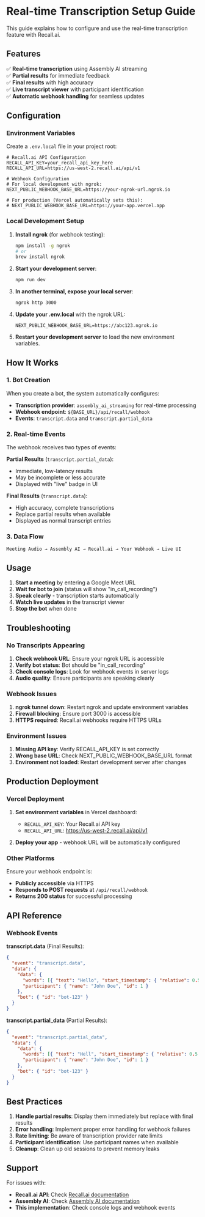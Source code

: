 # Real-time Transcription Setup Guide

This guide explains how to configure and use the real-time transcription feature with Recall.ai.

## Features

✅ **Real-time transcription** using Assembly AI streaming  
✅ **Partial results** for immediate feedback  
✅ **Final results** with high accuracy  
✅ **Live transcript viewer** with participant identification  
✅ **Automatic webhook handling** for seamless updates

## Configuration

### Environment Variables

Create a `.env.local` file in your project root:

```env
# Recall.ai API Configuration
RECALL_API_KEY=your_recall_api_key_here
RECALL_API_URL=https://us-west-2.recall.ai/api/v1

# Webhook Configuration
# For local development with ngrok:
NEXT_PUBLIC_WEBHOOK_BASE_URL=https://your-ngrok-url.ngrok.io

# For production (Vercel automatically sets this):
# NEXT_PUBLIC_WEBHOOK_BASE_URL=https://your-app.vercel.app
```

### Local Development Setup

1. **Install ngrok** (for webhook testing):

   ```bash
   npm install -g ngrok
   # or
   brew install ngrok
   ```

2. **Start your development server**:

   ```bash
   npm run dev
   ```

3. **In another terminal, expose your local server**:

   ```bash
   ngrok http 3000
   ```

4. **Update your .env.local** with the ngrok URL:

   ```env
   NEXT_PUBLIC_WEBHOOK_BASE_URL=https://abc123.ngrok.io
   ```

5. **Restart your development server** to load the new environment variables.

## How It Works

### 1. Bot Creation

When you create a bot, the system automatically configures:

- **Transcription provider**: `assembly_ai_streaming` for real-time processing
- **Webhook endpoint**: `${BASE_URL}/api/recall/webhook`
- **Events**: `transcript.data` and `transcript.partial_data`

### 2. Real-time Events

The webhook receives two types of events:

**Partial Results** (`transcript.partial_data`):

- Immediate, low-latency results
- May be incomplete or less accurate
- Displayed with "live" badge in UI

**Final Results** (`transcript.data`):

- High accuracy, complete transcriptions
- Replace partial results when available
- Displayed as normal transcript entries

### 3. Data Flow

```
Meeting Audio → Assembly AI → Recall.ai → Your Webhook → Live UI
```

## Usage

1. **Start a meeting** by entering a Google Meet URL
2. **Wait for bot to join** (status will show "in_call_recording")
3. **Speak clearly** - transcription starts automatically
4. **Watch live updates** in the transcript viewer
5. **Stop the bot** when done

## Troubleshooting

### No Transcripts Appearing

1. **Check webhook URL**: Ensure your ngrok URL is accessible
2. **Verify bot status**: Bot should be "in_call_recording"
3. **Check console logs**: Look for webhook events in server logs
4. **Audio quality**: Ensure participants are speaking clearly

### Webhook Issues

1. **ngrok tunnel down**: Restart ngrok and update environment variables
2. **Firewall blocking**: Ensure port 3000 is accessible
3. **HTTPS required**: Recall.ai webhooks require HTTPS URLs

### Environment Issues

1. **Missing API key**: Verify RECALL_API_KEY is set correctly
2. **Wrong base URL**: Check NEXT_PUBLIC_WEBHOOK_BASE_URL format
3. **Environment not loaded**: Restart development server after changes

## Production Deployment

### Vercel Deployment

1. **Set environment variables** in Vercel dashboard:

   - `RECALL_API_KEY`: Your Recall.ai API key
   - `RECALL_API_URL`: https://us-west-2.recall.ai/api/v1

2. **Deploy your app** - webhook URL will be automatically configured

### Other Platforms

Ensure your webhook endpoint is:

- **Publicly accessible** via HTTPS
- **Responds to POST requests** at `/api/recall/webhook`
- **Returns 200 status** for successful processing

## API Reference

### Webhook Events

**transcript.data** (Final Results):

```json
{
  "event": "transcript.data",
  "data": {
    "data": {
      "words": [{ "text": "Hello", "start_timestamp": { "relative": 0.5 } }],
      "participant": { "name": "John Doe", "id": 1 }
    },
    "bot": { "id": "bot-123" }
  }
}
```

**transcript.partial_data** (Partial Results):

```json
{
  "event": "transcript.partial_data",
  "data": {
    "data": {
      "words": [{ "text": "Hell", "start_timestamp": { "relative": 0.5 } }],
      "participant": { "name": "John Doe", "id": 1 }
    },
    "bot": { "id": "bot-123" }
  }
}
```

## Best Practices

1. **Handle partial results**: Display them immediately but replace with final results
2. **Error handling**: Implement proper error handling for webhook failures
3. **Rate limiting**: Be aware of transcription provider rate limits
4. **Participant identification**: Use participant names when available
5. **Cleanup**: Clean up old sessions to prevent memory leaks

## Support

For issues with:

- **Recall.ai API**: Check [Recall.ai documentation](https://docs.recall.ai)
- **Assembly AI**: Check [Assembly AI documentation](https://www.assemblyai.com/docs)
- **This implementation**: Check console logs and webhook events
